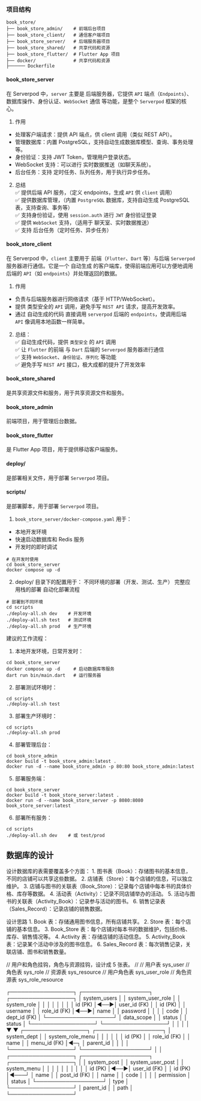 
### 项目结构

```
book_store/
├── book_store_admin/    # 前端后台项目  
├── book_store_client/   # 通信客户端项目  
├── book_store_server/   # 后端服务器项目
├── book_store_shared/   # 共享代码和资源
├── book_store_flutter/  # Flutter App 项目
├── docker/              # 共享代码和资源
├────── Dockerfile
```

#### book_store_server
在 Serverpod 中，`server` 主要是 后端服务器，它提供 `API` 端点（`Endpoints`）、数据库操作、身份认证、`WebSocket` 通信 等功能，是整个 `Serverpod` 框架的核心。

1. 作用
* 处理客户端请求：提供 API 端点，供 client 调用（类似 REST API）。
* 管理数据库：内置 PostgreSQL，支持自动生成数据库模型、查询、事务处理等。
* 身份验证：支持 JWT Token，管理用户登录状态。
* WebSocket 支持：可以进行 实时数据推送（如聊天系统）。
* 后台任务：支持 定时任务、队列任务，用于执行异步任务。  

2. 总结  
✅ 提供后端 API 服务，（定义 endpoints，生成 `API` 供 `client` 调用）  
✅ 提供数据库管理，（内置 `PostgreSQL` 数据库，支持自动生成 PostgreSQL 表，支持查询、事务等）  
✅ 支持身份验证，使用 `session.auth` 进行 `JWT` 身份验证登录  
✅ 提供 `WebSocket` 支持，（适用于 聊天室、实时数据推送）  
✅ 支持 后台任务（定时任务、异步任务）  

#### book_store_client  
在 Serverpod 中，`client` 主要用于 前端（`Flutter`、`Dart` 等）与后端 `Serverpod` 服务器进行通信。它是一个 自动生成 的客户端库，使得前端应用可以方便地调用后端的 `API`（如 `endpoints`）并处理返回的数据。

1. 作用
* 负责与后端服务器进行网络请求（基于 HTTP/WebSocket）。
* 提供 类型安全的 `API` 调用，避免手写 `REST API` 请求，提高开发效率。
* 通过 自动生成的代码 直接调用 `serverpod` 后端的 `endpoints`，使调用后端 `API` 像调用本地函数一样简单。

2. 总结：  
✅ 自动生成代码，提供 `类型安全` 的 `API` 调用  
✅ 让 `Flutter` 的前端 与 `Dart` 后端的 `Serverpod` 服务器进行通信  
✅ 支持 `WebSocket`、`身份验证`、`序列化` 等功能  
✅ 避免手写 `REST API` 接口，极大成都的提升了开发效率  

#### book_store_shared 
是共享资源文件和服务，用于共享资源文件和服务。  

#### book_store_admin
前端项目，用于管理后台数据。

#### book_store_flutter 
是 Flutter App 项目，用于提供移动客户端服务。  

#### deploy/ 
是部署相关文件，用于部署 `Serverpod` 项目。  

#### scripts/ 
是部署脚本，用于部署 `Serverpod` 项目。  



1. `book_store_server/docker-compose.yaml` 用于：

* 本地开发环境
* 快速启动数据库和 Redis 服务
* 开发时的即时调试

```
# 在开发时使用
cd book_store_server
docker compose up -d
```


2. deploy/ 目录下的配置用于：
不同环境的部署（开发、测试、生产）
完整应用栈的部署
自动化部署流程
```
# 部署到不同环境
cd scripts
./deploy-all.sh dev    # 开发环境
./deploy-all.sh test   # 测试环境
./deploy-all.sh prod   # 生产环境
```

建议的工作流程：
1. 本地开发环境，日常开发时：
```
cd book_store_server
docker compose up -d     # 启动数据库等服务
dart run bin/main.dart   # 运行服务器
```

2. 部署测试环境时：
```
cd scripts
./deploy-all.sh test
```

3. 部署生产环境时：
```
cd scripts
./deploy-all.sh prod
```

4. 部署管理后台：
```
cd book_store_admin
docker build -t book_store_admin:latest .
docker run -d --name book_store_admin -p 80:80 book_store_admin:latest
```

5. 部署服务端：
```
cd book_store_server
docker build -t book_store_server:latest .
docker run -d --name book_store_server -p 8080:8080 book_store_server:latest
```

6. 部署所有服务：
```
cd scripts
./deploy-all.sh dev    # 或 test/prod
```





## 数据库的设计
设计数据库的表需要覆盖多个方面：
	1.	图书表（Book）：存储图书的基本信息，不同的店铺可以共享这些数据。
	2.	店铺表（Store）：每个店铺的信息，可以独立维护。
	3.	店铺与图书的关联表（Book_Store）：记录每个店铺中每本书的具体价格、库存等数据。
	4.	活动表（Activity）：记录不同店铺举办的活动。
	5.	活动与图书的关联表（Activity_Book）：记录参与活动的图书。
	6.	销售记录表（Sales_Record）：记录店铺的销售数据。

设计思路
	1.	Book 表：存储通用图书信息，所有店铺共享。
	2.	Store 表：每个店铺的基本信息。
	3.	Book_Store 表：每个店铺对每本书的数据维护，包括价格、库存、销售情况等。
	4.	Activity 表：存储店铺的活动信息。
	5.	Activity_Book 表：记录某个活动中涉及的图书信息。
	6.	Sales_Record 表：每次销售记录，关联店铺、图书和销售数量。




// 用户和角色挂钩，角色与资源挂钩，设计成 5 张表。
//
// 用户表 sys_user
// 角色表 sys_role
// 资源表 sys_resource
// 用户角色表 sys_user_role
// 角色资源表 sys_role_resource









┌─────────────────┐    ┌──────────────────┐    ┌─────────────────┐
│   system_users  │    │ system_user_role │    │   system_role   │
│                 │    │                  │    │                 │
│ id (PK)         │◄──►│ user_id (FK)     │    │ id (PK)         │
│ username        │    │ role_id (FK)     │◄──►│ name            │
│ password        │    │                  │    │ code            │
│ dept_id (FK)    │    └──────────────────┘    │ data_scope      │
│ status          │                             │ status          │
└─────────────────┘                             └─────────────────┘
         │                                               │
         │                                               │
         ▼                                               ▼
┌─────────────────┐                             ┌──────────────────┐
│   system_dept   │                             │ system_role_menu │
│                 │                             │                  │
│ id (PK)         │                             │ role_id (FK)     │
│ name            │                             │ menu_id (FK)     │◄─┐
│ parent_id       │                             │                  │  │
└─────────────────┘                             └──────────────────┘  │
                                                                      │
┌─────────────────┐    ┌──────────────────┐    ┌─────────────────┐    │
│   system_post   │    │ system_user_post │    │   system_menu   │    │
│                 │    │                  │    │                 │    │
│ id (PK)         │◄──►│ user_id (FK)     │    │ id (PK)         │◄───┘
│ name            │    │ post_id (FK)     │    │ name            │
│ code            │    │                  │    │ permission      │
│ status          │    └──────────────────┘    │ type            │
└─────────────────┘                            │ parent_id       │
                                               │ path            │
                                               └─────────────────┘